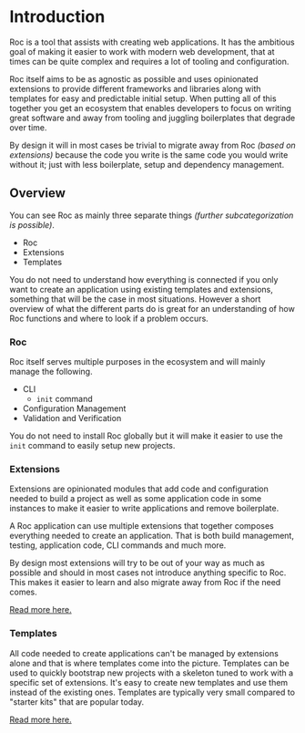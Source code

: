 # Introduction

Roc is a tool that assists with creating web applications. It has the ambitious goal of making it easier to work with modern web development, that at times can be quite complex and requires a lot of tooling and configuration.

Roc itself aims to be as agnostic as possible and uses opinionated extensions to provide different frameworks and libraries along with templates for easy and predictable initial setup. When putting all of this together you get an ecosystem that enables developers to focus on writing great software and away from tooling and juggling boilerplates that degrade over time.

By design it will in most cases be trivial to migrate away from Roc _(based on extensions)_ because the code you write is the same code you would write without it; just with less boilerplate, setup and dependency management.

## Overview
You can see Roc as mainly three separate things _(further subcategorization is possible)_.
* Roc
* Extensions
* Templates

You do not need to understand how everything is connected if you only want to create an application using existing templates and extensions, something that will be the case in most situations. However a short overview of what the different parts do is great for an understanding of how Roc functions and where to look if a problem occurs.

### Roc
Roc itself serves multiple purposes in the ecosystem and will mainly manage the following.

* CLI
  * `init` command
* Configuration Management
* Validation and Verification

You do not need to install Roc globally but it will make it easier to use the `init` command to easily setup new projects.

### Extensions
Extensions are opinionated modules that add code and configuration needed to build a project as well as some application code in some instances to make it easier to write applications and remove boilerplate.

A Roc application can use multiple extensions that together composes everything needed to create an application. That is both build management, testing,  application code, CLI commands and much more.

By design most extensions will try to be out of your way as much as possible and should in most cases not introduce anything specific to Roc. This makes it easier to learn and also migrate away from Roc if the need comes.

[Read more here.](/docs/Extensions.md)

### Templates
All code needed to create applications can't be managed by extensions alone and that is where templates come into the picture. Templates can be used to quickly bootstrap new projects with a skeleton tuned to work with a specific set of extensions. It's easy to create new templates and use them instead of the existing ones. Templates are typically very small compared to "starter kits" that are popular today.

[Read more here.](/docs/Templates.md)
